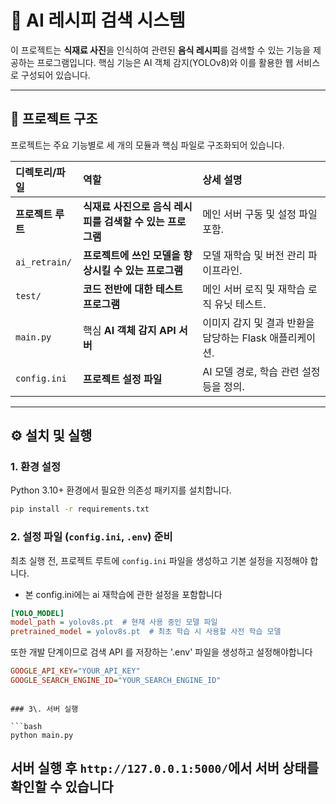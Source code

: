 # 📸 AI 레시피 검색 시스템

이 프로젝트는 **식재료 사진**을 인식하여 관련된 **음식 레시피**를 검색할 수 있는 기능을 제공하는 프로그램입니다. 핵심 기능은 AI 객체 감지(YOLOv8)와 이를 활용한 웹 서비스로 구성되어 있습니다.

---

## 📂 프로젝트 구조

프로젝트는 주요 기능별로 세 개의 모듈과 핵심 파일로 구조화되어 있습니다.

| 디렉토리/파일 | 역할 | 상세 설명 |
| :--- | :--- | :--- |
| **프로젝트 루트** | **식재료 사진으로 음식 레시피를 검색할 수 있는 프로그램** | 메인 서버 구동 및 설정 파일 포함. |
| `ai_retrain/` | **프로젝트에 쓰인 모델을 향상시킬 수 있는 프로그램** | 모델 재학습 및 버전 관리 파이프라인. |
| `test/` | **코드 전반에 대한 테스트 프로그램** | 메인 서버 로직 및 재학습 로직 유닛 테스트. |
| `main.py` | 핵심 **AI 객체 감지 API 서버** | 이미지 감지 및 결과 반환을 담당하는 Flask 애플리케이션. |
| `config.ini` | **프로젝트 설정 파일** | AI 모델 경로,  학습 관련 설정 등을 정의. |

---

## ⚙️ 설치 및 실행

### 1. 환경 설정

Python 3.10+ 환경에서 필요한 의존성 패키지를 설치합니다.

```bash
pip install -r requirements.txt
````

### 2\. 설정 파일 (`config.ini`, `.env`) 준비

최초 실행 전, 프로젝트 루트에 `config.ini` 파일을 생성하고 기본 설정을 지정해야 합니다.
* 본 config.ini에는 ai 재학습에 관한 설정을 포함합니다

```ini
[YOLO_MODEL]
model_path = yolov8s.pt  # 현재 사용 중인 모델 파일
pretrained_model = yolov8s.pt  # 최초 학습 시 사용할 사전 학습 모델

```
또한 개발 단계이므로 검색 API 를 저장하는 '.env' 파일을 생성하고 설정해야합니다

```ini
GOOGLE_API_KEY="YOUR_API_KEY"
GOOGLE_SEARCH_ENGINE_ID="YOUR_SEARCH_ENGINE_ID"

```
```

### 3\. 서버 실행

```bash
python main.py
```

서버 실행 후 `http://127.0.0.1:5000/`에서 서버 상태를 확인할 수 있습니다
-----
